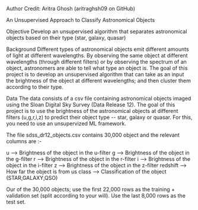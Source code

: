 Author Credit: Aritra Ghosh (aritraghsh09 on GitHub)

An Unsupervised Approach to Classify Astronomical Objects

Objective
Develop an unsupervised algorithm that separates astronomical objects based on their type (star, galaxy, quasar)

Background
Different types of astronomical objects emit different amounts of light at different wavelengths. By observing the same object at different wavelengths (through different filters) or by observing the spectrum of an object, astronomers are able to tell what type an object is. The goal of this project is to develop an unsupervised algorithm that can take as an input the brightness of the object at different wavelengths; and then cluster them according to their type.

Data
The data consists of a csv file containing astronomical objects imaged using the Sloan Digital Sky Survey (Data Release 12). The goal of this project is to use the brightness of the astronomical objects at different filters (u,g,r,i,z) to predict their object type -- star, galaxy or quasar. For this, you need to use an unsupervized ML framework.

The file sdss_dr12_objects.csv contains 30,000 object and the relevant columns are :-

u --> Brightness of the object in the u-filter
g --> Brightness of the object in the g-filter
r --> Brightness of the object in the r-filter
i --> Brightness of the object in the i-filter
z --> Brightness of the object in the z-filter
redshift --> How far the object is from us
class --> Classification of the object (STAR,GALAXY,QSO)

Our of the 30,000 objects; use the first 22,000 rows as the training + validation set (split according to your will). Use the last 8,000 rows as the test set.
